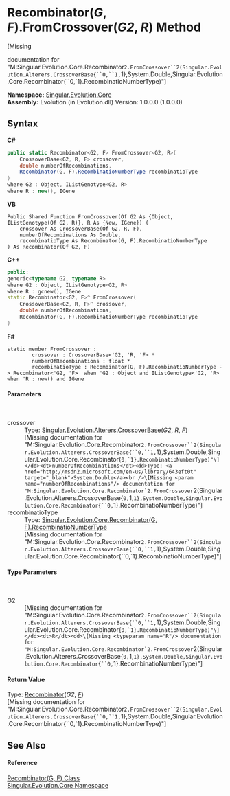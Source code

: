# Recombinator(*G*, *F*).FromCrossover(*G2*, *R*) Method 
 

\[Missing <summary> documentation for "M:Singular.Evolution.Core.Recombinator`2.FromCrossover``2(Singular.Evolution.Alterers.CrossoverBase{``0,``1,`1},System.Double,Singular.Evolution.Core.Recombinator{``0,`1}.RecombinatioNumberType)"\]

**Namespace:**&nbsp;<a href="7a43d210-bf66-e44d-0f97-e9e0fe26b1b8">Singular.Evolution.Core</a><br />**Assembly:**&nbsp;Evolution (in Evolution.dll) Version: 1.0.0.0 (1.0.0.0)

## Syntax

**C#**<br />
``` C#
public static Recombinator<G2, F> FromCrossover<G2, R>(
	CrossoverBase<G2, R, F> crossover,
	double numberOfRecombinations,
	Recombinator(G, F).RecombinatioNumberType recombinatioType
)
where G2 : Object, IListGenotype<G2, R>
where R : new(), IGene

```

**VB**<br />
``` VB
Public Shared Function FromCrossover(Of G2 As {Object, IListGenotype(Of G2, R)}, R As {New, IGene}) ( 
	crossover As CrossoverBase(Of G2, R, F),
	numberOfRecombinations As Double,
	recombinatioType As Recombinator(G, F).RecombinatioNumberType
) As Recombinator(Of G2, F)
```

**C++**<br />
``` C++
public:
generic<typename G2, typename R>
where G2 : Object, IListGenotype<G2, R>
where R : gcnew(), IGene
static Recombinator<G2, F>^ FromCrossover(
	CrossoverBase<G2, R, F>^ crossover, 
	double numberOfRecombinations, 
	Recombinator(G, F).RecombinatioNumberType recombinatioType
)
```

**F#**<br />
``` F#
static member FromCrossover : 
        crossover : CrossoverBase<'G2, 'R, 'F> * 
        numberOfRecombinations : float * 
        recombinatioType : Recombinator(G, F).RecombinatioNumberType -> Recombinator<'G2, 'F>  when 'G2 : Object and IListGenotype<'G2, 'R> when 'R : new() and IGene

```


#### Parameters
&nbsp;<dl><dt>crossover</dt><dd>Type: <a href="4631d0db-76c4-44f3-f8c5-488af00fd0e4">Singular.Evolution.Alterers.CrossoverBase</a>(*G2*, *R*, <a href="a541bb07-a9c0-980e-c4b8-3bbc2cd7d3a3">*F*</a>)<br />\[Missing <param name="crossover"/> documentation for "M:Singular.Evolution.Core.Recombinator`2.FromCrossover``2(Singular.Evolution.Alterers.CrossoverBase{``0,``1,`1},System.Double,Singular.Evolution.Core.Recombinator{``0,`1}.RecombinatioNumberType)"\]</dd><dt>numberOfRecombinations</dt><dd>Type: <a href="http://msdn2.microsoft.com/en-us/library/643eft0t" target="_blank">System.Double</a><br />\[Missing <param name="numberOfRecombinations"/> documentation for "M:Singular.Evolution.Core.Recombinator`2.FromCrossover``2(Singular.Evolution.Alterers.CrossoverBase{``0,``1,`1},System.Double,Singular.Evolution.Core.Recombinator{``0,`1}.RecombinatioNumberType)"\]</dd><dt>recombinatioType</dt><dd>Type: <a href="61555f75-ac35-64c2-e3cd-d6adbd608226">Singular.Evolution.Core.Recombinator(G, F).RecombinatioNumberType</a><br />\[Missing <param name="recombinatioType"/> documentation for "M:Singular.Evolution.Core.Recombinator`2.FromCrossover``2(Singular.Evolution.Alterers.CrossoverBase{``0,``1,`1},System.Double,Singular.Evolution.Core.Recombinator{``0,`1}.RecombinatioNumberType)"\]</dd></dl>

#### Type Parameters
&nbsp;<dl><dt>G2</dt><dd>\[Missing <typeparam name="G2"/> documentation for "M:Singular.Evolution.Core.Recombinator`2.FromCrossover``2(Singular.Evolution.Alterers.CrossoverBase{``0,``1,`1},System.Double,Singular.Evolution.Core.Recombinator{``0,`1}.RecombinatioNumberType)"\]</dd><dt>R</dt><dd>\[Missing <typeparam name="R"/> documentation for "M:Singular.Evolution.Core.Recombinator`2.FromCrossover``2(Singular.Evolution.Alterers.CrossoverBase{``0,``1,`1},System.Double,Singular.Evolution.Core.Recombinator{``0,`1}.RecombinatioNumberType)"\]</dd></dl>

#### Return Value
Type: <a href="a541bb07-a9c0-980e-c4b8-3bbc2cd7d3a3">Recombinator</a>(*G2*, <a href="a541bb07-a9c0-980e-c4b8-3bbc2cd7d3a3">*F*</a>)<br />\[Missing <returns> documentation for "M:Singular.Evolution.Core.Recombinator`2.FromCrossover``2(Singular.Evolution.Alterers.CrossoverBase{``0,``1,`1},System.Double,Singular.Evolution.Core.Recombinator{``0,`1}.RecombinatioNumberType)"\]

## See Also


#### Reference
<a href="a541bb07-a9c0-980e-c4b8-3bbc2cd7d3a3">Recombinator(G, F) Class</a><br /><a href="7a43d210-bf66-e44d-0f97-e9e0fe26b1b8">Singular.Evolution.Core Namespace</a><br />
